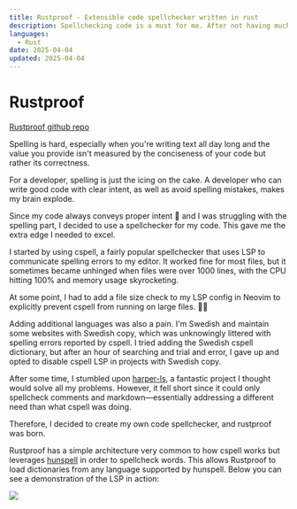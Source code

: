 ```yaml
---
title: Rustproof - Extensible code spellchecker written in rust
description: Spellchecking code is a must for me. After not having much luck with other spellcheckers I wrote my own.
languages:
  - Rust
date: 2025-04-04
updated: 2025-04-04
---
```


# Rustproof

[Rustproof github repo](https://github.com/redsuperbat/rustproof)

Spelling is hard, especially when you're writing text all day long and the value you provide isn't measured by the conciseness of your code but rather its correctness.

For a developer, spelling is just the icing on the cake. A developer who can write good code with clear intent, as well as avoid spelling mistakes, makes my brain explode.

Since my code always conveys proper intent 💁 and I was struggling with the spelling part, I decided to use a spellchecker for my code. This gave me the extra edge I needed to excel.

I started by using cspell, a fairly popular spellchecker that uses LSP to communicate spelling errors to my editor. It worked fine for most files, but it sometimes became unhinged when files were over 1000 lines, with the CPU hitting 100% and memory usage skyrocketing.

At some point, I had to add a file size check to my LSP config in Neovim to explicitly prevent cspell from running on large files. 😮‍💨

Adding additional languages was also a pain. I'm Swedish and maintain some websites with Swedish copy, which was unknowingly littered with spelling errors reported by cspell. I tried adding the Swedish cspell dictionary, but after an hour of searching and trial and error, I gave up and opted to disable cspell LSP in projects with Swedish copy.

After some time, I stumbled upon [harper-ls](https://writewithharper.com/), a fantastic project I thought would solve all my problems. However, it fell short since it could only spellcheck comments and markdown—essentially addressing a different need than what cspell was doing.

Therefore, I decided to create my own code spellchecker, and rustproof was born.

Rustproof has a simple architecture very common to how cspell works but leverages [hunspell](https://hunspell.github.io) in order to spellcheck words. This allows Rustproof to load dictionaries from any language supported by hunspell. Below you can see a demonstration of the LSP in action: 

<img src="https://github.com/user-attachments/assets/ad313dcb-fac7-4df7-afbb-47f95ecf2e2f" />

